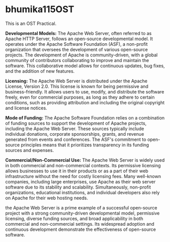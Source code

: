 # bhumika115OST
This is an OST Practical.

**Developmental Models:**
The Apache Web Server, often referred to as Apache HTTP Server, follows an open-source developmental model. It operates under the Apache Software Foundation (ASF), a non-profit organization that oversees the development of various open-source projects. The development of Apache is community-driven, with a global community of contributors collaborating to improve and maintain the software. This collaborative model allows for continuous updates, bug fixes, and the addition of new features.

**Licensing:**
The Apache Web Server is distributed under the Apache License, Version 2.0. This license is known for being permissive and business-friendly. It allows users to use, modify, and distribute the software freely, even for commercial purposes, as long as they adhere to certain conditions, such as providing attribution and including the original copyright and license notices.

**Mode of Funding:**
The Apache Software Foundation relies on a combination of funding sources to support the development of Apache projects, including the Apache Web Server. These sources typically include individual donations, corporate sponsorships, grants, and revenue generated from events and conferences. The ASF's commitment to open-source principles means that it prioritizes transparency in its funding sources and expenses.

**Commercial/Non-Commercial Use:**
The Apache Web Server is widely used in both commercial and non-commercial contexts. Its permissive licensing allows businesses to use it in their products or as a part of their web infrastructure without the need for costly licensing fees. Many well-known companies, including large enterprises, use Apache as their web server software due to its stability and scalability. Simultaneously, non-profit organizations, educational institutions, and individual developers also rely on Apache for their web hosting needs.

the Apache Web Server is a prime example of a successful open-source project with a strong community-driven developmental model, permissive licensing, diverse funding sources, and broad applicability in both commercial and non-commercial settings. Its widespread adoption and continuous development demonstrate the effectiveness of open-source software.
